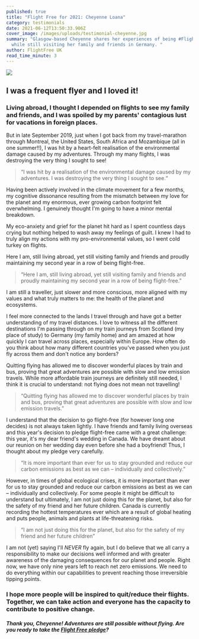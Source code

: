 ```yaml
---
published: true
title: "Flight Free for 2021: Cheyenne Loana"
category: testimonials
date: 2021-06-12T13:50:33.906Z
cover_image: /images/uploads/testimonial-cheyenne.jpg
summary: "Glasgow-based Cheyenne shares her experiences of being #FlightFree
  while still visiting her family and friends in Germany. "
author: FlightFree UK
read_time_minute: 3
---
```

![](/images/uploads/testimonial-cheyenne.jpg)

## I was a frequent flyer and I loved it!

### Living abroad, I thought I depended on flights to see my family and friends, and I was spoiled by my parents' contagious lust for vacations in foreign places.

But in late September 2019, just when I got back from my travel-marathon through Montreal, the United States, South Africa and Mozambique (all in one summer!!), I was hit by a heart-felt realisation of the environmental damage caused by my adventures. Through my many flights, I was destroying the very thing I sought to see! 

> “I was hit by a realisation of the environmental damage caused by my adventures. I was destroying the very thing I sought to see.“

Having been actively involved in the climate movement for a few months, my cognitive dissonance resulting from the mismatch between my love for the planet and my enormous, ever growing carbon footprint felt overwhelming. I genuinely thought I'm going to have a minor mental breakdown. 

My eco-anxiety and grief for the planet hit hard as I spent countless days crying but nothing helped to wash away my feelings of guilt. I knew I had to truly align my actions with my pro-environmental values, so I went cold turkey on flights.

Here I am, still living abroad, yet still visiting family and friends and proudly maintaining my second year in a row of being flight-free. 

> “Here I am, still living abroad, yet still visiting family and friends and proudly maintaining my second year in a row of being flight-free.”

I am still a traveller, just slower and more conscious, more aligned with my values and what truly matters to me: the health of the planet and ecosystems. 

I feel more connected to the lands I travel through and have got a better understanding of my travel distances. I love to witness all the different destinations I'm passing through on my train journeys from Scotland (my place of study) to Germany (my family home) and am amazed at how quickly I can travel across places, especially within Europe. How often do you think about how many different countries you've passed when you just fly across them and don't notice any borders? 

Quitting flying has allowed me to discover wonderful places by train and bus, proving that great adventures are possible with slow and low emission travels. While more affordable train journeys are definitely still needed, I think it is crucial to understand: not flying does not mean not travelling! 

> “Quitting flying has allowed me to discover wonderful places by train and bus, proving that great adventures are possible with slow and low emission travels.”

I understand that the decision to go flight-free (for however long one decides) is not always taken lightly. I have friends and family living overseas and this year's decision to pledge flight-free came with a great challenge: this year, it's my dear friend's wedding in Canada. We have dreamt about our reunion on her wedding day even before she had a boyfriend! Thus, I thought about my pledge very carefully.

> “It is more important than ever for us to stay grounded and reduce our carbon emissions as best as we can – individually and collectively.”

However, in times of global ecological crises, it is more important than ever for us to stay grounded and reduce our carbon emissions as best as we can – individually and collectively. For some people it might be difficult to understand but ultimately, I am not just doing this for the planet, but also for the safety of my friend and her future children. Canada is currently recording the hottest temperatures ever which are a result of global heating and puts people, animals and plants at life-threatening risks. 

> “I am not just doing this for the planet, but also for the safety of my friend and her future children”

I am not (yet) saying I'll *NEVER* fly again, but I do believe that we all carry a responsibility to make our decisions well informed and with greater awareness of the damaging consequences for our planet and people. Right now, we have only nine years left to reach net zero emissions. We need to do everything within our capabilities to prevent reaching those irreversible tipping points. 

### I hope more people will be inspired to quit/reduce their flights. Together, we can take action and everyone has the capacity to contribute to positive change.

#### *Thank you, Cheyenne! Adventures are still possible without flying. Are you ready to take the [Flight Free pledge](/take_action/)?*